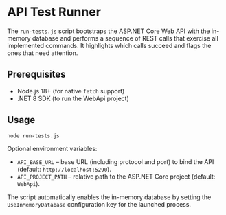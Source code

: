 # API Test Runner

The `run-tests.js` script bootstraps the ASP.NET Core Web API with the in-memory database and performs a sequence of REST calls that exercise all implemented commands. It highlights which calls succeed and flags the ones that need attention.

## Prerequisites
- Node.js 18+ (for native `fetch` support)
- .NET 8 SDK (to run the WebApi project)

## Usage
```bash
node run-tests.js
```

Optional environment variables:
- `API_BASE_URL` – base URL (including protocol and port) to bind the API (default: `http://localhost:5290`).
- `API_PROJECT_PATH` – relative path to the ASP.NET Core project (default: `WebApi`).

The script automatically enables the in-memory database by setting the `UseInMemoryDatabase` configuration key for the launched process.
